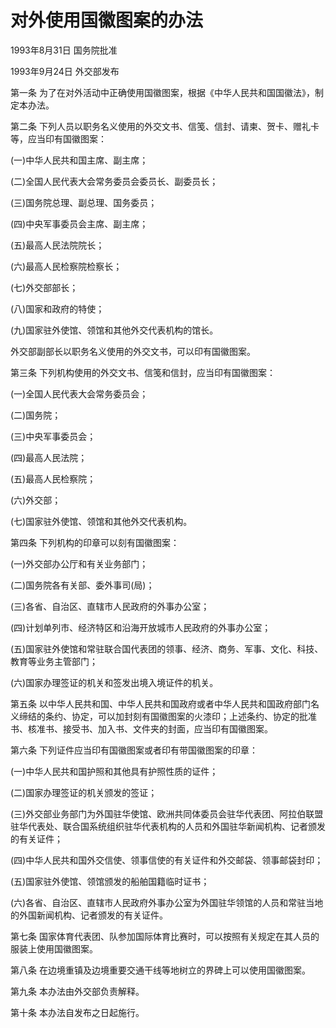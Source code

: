 # 对外使用国徽图案的办法

1993年8月31日 国务院批准

1993年9月24日 外交部发布

<!-- INFO END -->

第一条 为了在对外活动中正确使用国徽图案，根据《中华人民共和国国徽法》，制定本办法。

第二条 下列人员以职务名义使用的外交文书、信笺、信封、请柬、贺卡、赠礼卡等，应当印有国徽图案：

(一)中华人民共和国主席、副主席；

(二)全国人民代表大会常务委员会委员长、副委员长；

(三)国务院总理、副总理、国务委员；

(四)中央军事委员会主席、副主席；

(五)最高人民法院院长；

(六)最高人民检察院检察长；

(七)外交部部长；

(八)国家和政府的特使；

(九)国家驻外使馆、领馆和其他外交代表机构的馆长。

外交部副部长以职务名义使用的外交文书，可以印有国徽图案。

第三条 下列机构使用的外交文书、信笺和信封，应当印有国徽图案：

(一)全国人民代表大会常务委员会；

(二)国务院；

(三)中央军事委员会；

(四)最高人民法院；

(五)最高人民检察院；

(六)外交部；

(七)国家驻外使馆、领馆和其他外交代表机构。

第四条 下列机构的印章可以刻有国徽图案：

(一)外交部办公厅和有关业务部门；

(二)国务院各有关部、委外事司(局)；

(三)各省、自治区、直辖市人民政府的外事办公室；

(四)计划单列市、经济特区和沿海开放城市人民政府的外事办公室；

(五)国家驻外使馆和常驻联合国代表团的领事、经济、商务、军事、文化、科技、教育等业务主管部门；

(六)国家办理签证的机关和签发出境入境证件的机关。

第五条 以中华人民共和国、中华人民共和国政府或者中华人民共和国政府部门名义缔结的条约、协定，可以加封刻有国徽图案的火漆印；上述条约、协定的批准书、核准书、接受书、加入书、文件夹的封面，应当印有国徽图案。

第六条 下列证件应当印有国徽图案或者印有带国徽图案的印章：

(一)中华人民共和国护照和其他具有护照性质的证件；

(二)国家办理签证的机关颁发的签证；

(三)外交部业务部门为外国驻华使馆、欧洲共同体委员会驻华代表团、阿拉伯联盟驻华代表处、联合国系统组织驻华代表机构的人员和外国驻华新闻机构、记者颁发的有关证件；

(四)中华人民共和国外交信使、领事信使的有关证件和外交邮袋、领事邮袋封印；

(五)国家驻外使馆、领馆颁发的船舶国籍临时证书；

(六)各省、自治区、直辖市人民政府外事办公室为外国驻华领馆的人员和常驻当地的外国新闻机构、记者颁发的有关证件。

第七条 国家体育代表团、队参加国际体育比赛时，可以按照有关规定在其人员的服装上使用国徽图案。

第八条 在边境重镇及边境重要交通干线等地树立的界碑上可以使用国徽图案。

第九条 本办法由外交部负责解释。

第十条 本办法自发布之日起施行。